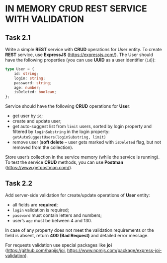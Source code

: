 # IN MEMORY CRUD REST SERVICE WITH VALIDATION

## Task 2.1

Write a simple **REST** service with **CRUD** operations for User entity.
To create **REST** service, use **ExpressJS** (https://expressjs.com/).
The User should have the following properties (you can use **UUID** as a user identifier (`id`)):

```typescript
type User = {
    id: string;
    login: string;
    password: string;
    age: number;
    isDeleted: boolean;
};
```

Service should have the following **CRUD** operations for **User**:

- get user by `id`;
- create and update user;
- get auto-suggest list from `limit` users, sorted by login property and filtered by `loginSubstring` in the login property: `getAutoSuggestUsers(loginSubstring, limit)`
- remove user (**soft delete** – user gets marked with `isDeleted` flag, but not removed from the collection).

Store user’s collection in the service memory (while the service is running).
To test the service **CRUD** methods, you can use **Postman** (https://www.getpostman.com/).

## Task 2.2

Add server-side validation for create/update operations of **User** entity:

- all fields are **required**;
- `login` validation is required;
- `password` must contain letters and numbers;
- user’s `age` must be between 4 and 130.

In case of any property does not meet the validation requirements or the field is absent, return **400 (Bad Request)** and detailed error message.

For requests validation use special packages like **joi** (https://github.com/hapijs/joi, https://www.npmjs.com/package/express-joi-validation).